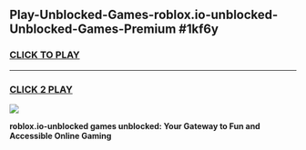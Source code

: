 
## Play-Unblocked-Games-roblox.io-unblocked-Unblocked-Games-Premium #1kf6y
<h3>
<a href="https://premium.freeplayer.one?title=roblox.io-unblocked&ref=12M">CLICK TO PLAY</a></h3>
<hr>

<h3>
<a href="https://premium.freeplayer.one?title=roblox.io-unblocked&ref=12M">CLICK 2 PLAY</a>
  
</h3>

<a href="https://premium.freeplayer.one?title=roblox.io-unblocked&ref=12M"><img src="https://clearcache.store/games.png"></a>


**roblox.io-unblocked games unblocked: Your Gateway to Fun and Accessible Online Gaming**
